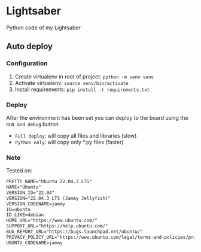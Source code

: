 # Lightsaber

Python code of my Lightsaber

## Auto deploy

### Configuration

1. Create virtualenv in root of project: `python -m venv venv`
2. Activate virtualenv: `source venv/bin/activate`
3. Install requirements: `pip install -r requirements.txt`

### Deploy

After the environment has been set you can deploy to the board using the `RUN and debug` button

- `Full deploy`: will copy all files and libraries (slow)
- `Python only`: will copy only *.py files (faster)

### Note

Tested on:

```txt
PRETTY_NAME="Ubuntu 22.04.3 LTS"
NAME="Ubuntu"
VERSION_ID="22.04"
VERSION="22.04.3 LTS (Jammy Jellyfish)"
VERSION_CODENAME=jammy
ID=ubuntu
ID_LIKE=debian
HOME_URL="https://www.ubuntu.com/"
SUPPORT_URL="https://help.ubuntu.com/"
BUG_REPORT_URL="https://bugs.launchpad.net/ubuntu/"
PRIVACY_POLICY_URL="https://www.ubuntu.com/legal/terms-and-policies/privacy-policy"
UBUNTU_CODENAME=jammy
```